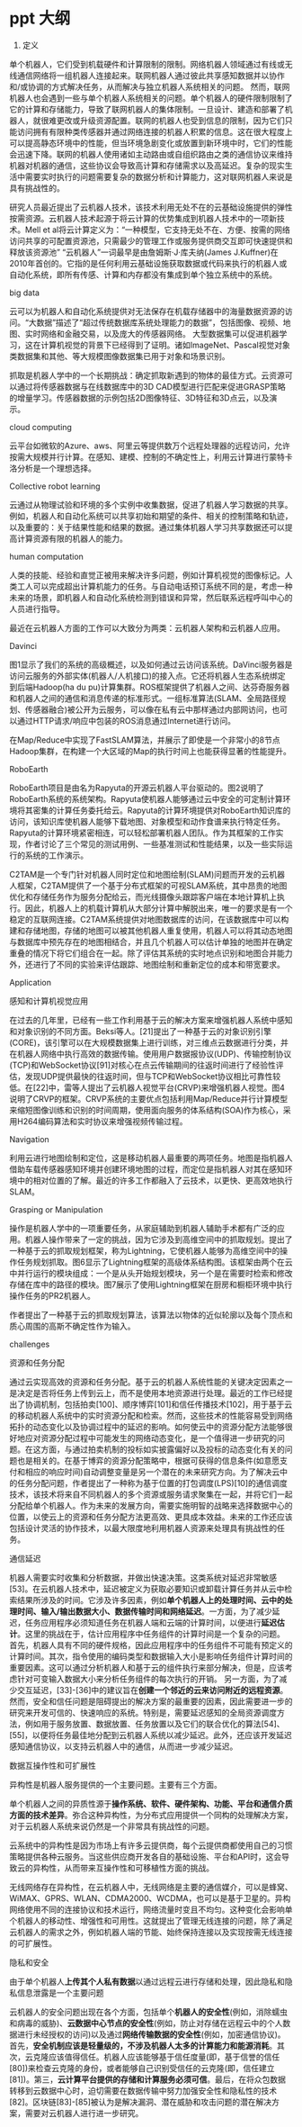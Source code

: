 # ppt 大纲

1. 定义

单个机器人，它们受到机载硬件和计算限制的限制。网络机器人领域通过有线或无线通信网络将一组机器人连接起来。联网机器人通过彼此共享感知数据并以协作和/或协调的方式解决任务，从而解决与独立机器人系统相关的问题。
然而，联网机器人也会遇到一些与单个机器人系统相关的问题。单个机器人的硬件限制限制了它的计算和存储能力，导致了联网机器人的集体限制。一旦设计、建造和部署了机器人，就很难更改或升级资源配置。联网的机器人也受到信息的限制，因为它们只能访问拥有有限种类传感器并通过网络连接的机器人积累的信息。这在很大程度上可以提高静态环境中的性能，但当环境急剧变化或放置到新环境中时，它们的性能会迅速下降。联网的机器人使用诸如主动路由或自组织路由之类的通信协议来维持机器对机器的通信，这些协议会导致高计算和存储需求以及高延迟。复杂的现实生活中需要实时执行的问题需要复杂的数据分析和计算能力，这对联网机器人来说是具有挑战性的。

研究人员最近提出了云机器人技术，该技术利用无处不在的云基础设施提供的弹性按需资源。云机器人技术起源于将云计算的优势集成到机器人技术中的一项新技术。Mell et al将云计算定义为：“一种模型，它支持无处不在、方便、按需的网络访问共享的可配置资源池，只需最少的管理工作或服务提供商交互即可快速提供和释放该资源池”
“云机器人”一词最早是由詹姆斯·J·库夫纳(James J.Kuffner)在2010年首创的。它指的是任何利用云基础设施获取数据或代码来执行的机器人或自动化系统，即所有传感、计算和内存都没有集成到单个独立系统中的系统。

big data

云可以为机器人和自动化系统提供对无法保存在机载存储器中的海量数据资源的访问。“大数据”描述了“超过传统数据库系统处理能力的数据”，包括图像、视频、地图、实时网络和金融交易，以及庞大的传感器网络。
大型数据集可以促进机器学习，这在计算机视觉的背景下已经得到了证明。诸如ImageNet、Pascal视觉对象类数据集和其他、等大规模图像数据集已用于对象和场景识别。

抓取是机器人学中的一个长期挑战：确定抓取新遇到的物体的最佳方式。云资源可以通过将传感器数据与在线数据库中的3D CAD模型进行匹配来促进GRASP策略的增量学习。传感器数据的示例包括2D图像特征、3D特征和3D点云，以及演示。

cloud computing

云平台如微软的Azure、aws、阿里云等提供数万个远程处理器的远程访问，允许按需大规模并行计算。在感知、建模、控制的不确定性上，利用云计算进行蒙特卡洛分析是一个理想选择。

Collective robot learning

云通过从物理试验和环境的多个实例中收集数据，促进了机器人学习数据的共享。例如，机器人和自动化系统可以共享初始和期望的条件、相关的控制策略和轨迹，以及重要的：关于结果性能和结果的数据。通过集体机器人学习共享数据还可以提高计算资源有限的机器人的能力。

human computation

人类的技能、经验和直觉正被用来解决许多问题，例如计算机视觉的图像标记。人类工人可以完成超出计算机能力的任务。与自动电话预订系统不同的是，考虑一种未来的场景，即机器人和自动化系统检测到错误和异常，然后联系远程呼叫中心的人员进行指导。

最近在云机器人方面的工作可以大致分为两类：云机器人架构和云机器人应用。

Davinci 

图1显示了我们的系统的高级概述，以及如何通过云访问该系统。DaVinci服务器是访问云服务的外部实体(机器人/人机接口)的接入点。它还将机器人生态系统绑定到后端Hadoop(ha du pu)计算集群。ROS框架提供了机器人之间、达芬奇服务器和机器人之间的通信和消息传递的标准形式。一组标准算法(SLAM、全局路径规划、传感器融合)被公开为云服务，可以像在私有云中那样通过内部网访问，也可以通过HTTP请求/响应中包装的ROS消息通过Internet进行访问。

在Map/Reduce中实现了FastSLAM算法，并展示了即使是一个非常小的8节点Hadoop集群，在构建一个大区域的Map的执行时间上也能获得显著的性能提升。

RoboEarth 

RoboEarth项目是由名为Rapyuta的开源云机器人平台驱动的。图2说明了RoboEarth系统的系统架构。Rapyuta使机器人能够通过云中安全的可定制计算环境将其密集的计算任务委托给云。Rapyuta的计算环境提供对RoboEarth知识库的访问，该知识库使机器人能够下载地图、对象模型和动作食谱来执行特定任务。Rapyuta的计算环境紧密相连，可以轻松部署机器人团队。作为其框架的工作实现，作者讨论了三个常见的测试用例、一些基准测试和性能结果，以及一些实际运行的系统的工作演示。

C2TAM是一个专门针对机器人同时定位和地图绘制(SLAM)问题而开发的云机器人框架，C2TAM提供了一个基于分布式框架的可视SLAM系统，其中昂贵的地图优化和存储任务作为服务分配给云，而光线摄像头跟踪客户端在本地计算机上执行。因此，机器人上的机载计算机从大部分计算中解脱出来，唯一的要求是有一个稳定的互联网连接。C2TAM系统提供对地图数据库的访问，在该数据库中可以构建和存储地图，存储的地图可以被其他机器人重复使用，机器人可以将其动态地图与数据库中预先存在的地图相结合，并且几个机器人可以估计单独的地图并在确定重叠的情况下将它们组合在一起。除了评估其系统的实时地点识别和地图合并能力外，还进行了不同的实验来评估跟踪、地图绘制和重新定位的成本和带宽要求。

Application

感知和计算机视觉应用

在过去的几年里，已经有一些工作利用基于云的解决方案来增强机器人系统中感知和对象识别的不同方面。Beksi等人。[21]提出了一种基于云的对象识别引擎(CORE)，该引擎可以在大规模数据集上进行训练，对三维点云数据进行分类，并在机器人网络中执行高效的数据传输。使用用户数据报协议(UDP)、传输控制协议(TCP)和WebSocket协议[91]对核心在点云传输期间的往返时间进行了经验性评估，发现UDP提供最快的往返时间，但与TCP和WebSocket协议相比可靠性较低。在[22]中，雷等人提出了云机器人视觉平台(CRVP)来增强机器人视觉。图4说明了CRVP的框架。CRVP系统的主要优点包括利用Map/Reduce并行计算模型来缩短图像训练和识别的时间周期，使用面向服务的体系结构(SOA)作为核心，采用H264编码算法和实时协议来增强视频传输过程。

Navigation


利用云进行地图绘制和定位，这是移动机器人最重要的两项任务。地图是指机器人借助车载传感器感知环境并创建环境地图的过程，而定位是指机器人对其在感知环境中的相对位置的了解。最近的许多工作都融入了云技术，以更快、更高效地执行SLAM。

Grasping or Manipulation

操作是机器人学中的一项重要任务，从家庭辅助到机器人辅助手术都有广泛的应用。机器人操作带来了一定的挑战，因为它涉及到高维空间中的抓取规划。提出了一种基于云的抓取规划框架，称为Lightning，它使机器人能够为高维空间中的操作任务规划抓取。图6显示了Lightning框架的高级体系结构图。该框架由两个在云中并行运行的模块组成：一个是从头开始规划模块，另一个是在需要时检索和修改存储在库中的路径的模块。图7展示了使用Lightning框架在厨房和橱柜环境中执行操作任务的PR2机器人。

作者提出了一种基于云的抓取规划算法，该算法以物体的近似轮廓以及每个顶点和质心周围的高斯不确定性作为输入。

challenges

资源和任务分配

通过云实现高效的资源和任务分配。基于云的机器人系统性能的关键决定因素之一是决定是否将任务上传到云上，而不是使用本地资源进行处理。最近的工作已经提出了协调机制，包括拍卖[100]、顺序博弈[101]和信任传播技术[102]，用于基于云的移动机器人系统中的实时资源分配和检索。然而，这些技术的性能容易受到网络拓扑的动态变化以及协调过程中的延迟的影响。如何使云中的资源分配方法能够很好地应对资源分配过程中可能发生的网络动态变化，是一个值得进一步研究的问题。在这方面，与通过拍卖机制的投标如实披露偏好以及投标的动态变化有关的问题也是相关的。在基于博弈的资源分配策略中，根据可获得的信息条件(如意愿支付和相应的响应时间)自动调整变量是另一个潜在的未来研究方向。为了解决云中的任务分配问题，作者提出了一种称为基于位置的打包调度(LPS)[10]的通信调度技术，该技术将来自不同机器人的多个资源或服务请求聚集在一起，并将它们一起分配给单个机器人。作为未来的发展方向，需要实施明智的战略来选择数据中心的位置，以使云上的资源和任务分配方法更高效、更具成本效益。未来的工作还应该包括设计灵活的协作技术，以最大限度地利用机器人资源来处理具有挑战性的任务。

通信延迟

机器人需要实时收集和分析数据，并做出快速决策。这类系统对延迟非常敏感[53]。在云机器人技术中，延迟被定义为获取必要知识或卸载计算任务并从云中检索结果所涉及的时间。它涉及许多因素，例如**单个机器人上的处理时间、云中的处理时间、输入/输出数据大小、数据传输时间和网络延迟**。一方面，为了减少延迟，任务应用程序必须知道任务在机器人端和云端的计算时间，以便进行**延迟估计**。这里的挑战在于，估计应用程序中任务组件的计算时间是一个复杂的问题。
首先，机器人具有不同的硬件规格，因此应用程序中的任务组件不可能有预定义的计算时间。其次，指令使用的编码类型和数据输入大小是影响任务组件计算时间的重要因素。这可以通过分析机器人和基于云的组件执行来部分解决，但是，应该考虑针对可变输入数据大小来分析任务组件的每次执行的开销。
另一方面，为了减少交互延迟，[33]-[36]中的建议旨在**创建一个邻近的云来访问附近的远程资源**。然而，安全和信任问题是阻碍提出的解决方案的最重要的因素，因此需要进一步的研究来开发可信的、快速响应的系统。特别是，需要延迟感知的全局资源调度方法，例如用于服务放置、数据放置、任务放置以及它们的联合优化的算法[54]、[55]，以便将任务最佳地分配到云机器人系统以减少延迟。此外，还应该开发延迟感知通信协议，以支持云机器人中的通信，从而进一步减少延迟。

数据互操作性和可扩展性

异构性是机器人服务提供的一个主要问题。主要有三个方面。

单个机器人之间的异质性源于**操作系统、软件、硬件架构、功能、平台和通信介质方面的技术差异**。弥合这种异构性，为分布式应用提供一个同构的处理解决方案，对于云机器人系统来说仍然是一个非常具有挑战性的问题。

云系统中的异构性是因为市场上有许多云提供商，每个云提供商都使用自己的习惯策略提供各种云服务。当这些供应商开发各自的基础设施、平台和API时，这会导致云的异构性，从而带来互操作性和可移植性方面的挑战。

无线网络存在异构性，在云机器人中，无线网络是主要的通信媒介，可以是蜂窝、WiMAX、GPRS、WLAN、CDMA2000、WCDMA，也可以是基于卫星的。异构网络使用不同的连接协议和技术运行，网络流量时变且不均匀。这种变化会影响单个机器人的移动性、增强性和可用性。这就提出了管理无线连接的问题，除了满足云机器人的需求之外，例如机器人端的节能、始终保持连接以及实现按需无线连接的可扩展性。

隐私和安全

由于单个机器人**上传其个人私有数据**以通过远程云进行存储和处理，因此隐私和隐私信息泄露是一个主要问题

云机器人的安全问题出现在各个方面，包括单个**机器人的安全性**(例如，消除蠕虫和病毒的威胁)、**云数据中心节点的安全性**(例如，防止对存储在远程云中的个人数据进行未经授权的访问)以及通过**网络传输数据的安全性**(例如，加密通信协议)。首先，**安全机制应该是轻量级的，不涉及机器人太多的计算能力和能源消耗**。其次，云克隆应该值得信任。机器人应该能够基于信任度量(即，基于信誉的信任[80])来检查云克隆的身份，或者能够自己识别受信任的云克隆(即，信任建立[81])。第三，**云计算平台提供的存储和计算服务必须可信**。最后，在将众包数据转移到云数据中心时，迫切需要在数据传输中努力加强安全性和隐私性的技术[82]。区块链[83]-[85]被认为是解决漏洞、潜在威胁和攻击问题的潜在解决方案，需要对云机器人进行进一步研究。
